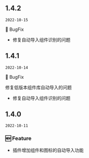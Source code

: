 ## 1.4.2

`2022-10-15`

🐛 BugFix

- 修复自动导入组件识别的问题


## 1.4.1

`2022-10-14`

🐛 BugFix

修复低版本组件库自动导入的问题
- 修复自动导入组件识别的问题


## 1.4.0

`2022-10-11`

### 🆕 Feature

- 插件增加组件和图标的自动导入功能
